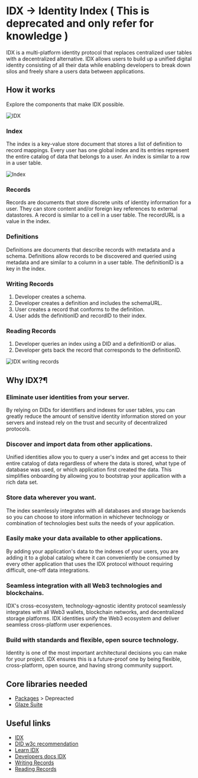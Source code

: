 # IDX -> Identity Index ( This is deprecated and only refer for knowledge )

IDX is a multi-platform identity protocol that replaces centralized user tables with a decentralized alternative. 
IDX allows users to build up a unified digital identity consisting of all their data while enabling developers to 
break down silos and freely share a users data between applications.


## How it works
Explore the components that make IDX possible.

![IDX](https://github.com/PriyathamVarma/NFT-Basics-to-Jedi/blob/main/Diagrams/data%20models.png)

### Index
The index is a key-value store document that stores a list of definition to record mappings. Every user has one global index and its entries represent the entire catalog of data that belongs to a user. An index is similar to a row in a user table.

![Index](https://github.com/PriyathamVarma/NFT-Basics-to-Jedi/blob/main/Diagrams/index.png)

### Records
Records are documents that store discrete units of identity information for a user. They can store content and/or foreign key references to external datastores. A record is similar to a cell in a user table. The recordURL is a value in the index.

### Definitions
Definitions are documents that describe records with metadata and a schema. Definitions allow records to be discovered and queried using metadata and are similar to a column in a user table. The definitionID is a key in the index.

### Writing Records

1. Developer creates a schema.
2. Developer creates a definition and includes the schemaURL.
3. User creates a record that conforms to the definition.
4. User adds the definitionID and recordID to their index.

### Reading Records

1. Developer queries an index using a DID and a definitionID or alias.
2. Developer gets back the record that corresponds to the definitionID.

![IDX writing records](https://github.com/PriyathamVarma/NFT-Basics-to-Jedi/blob/main/Diagrams/idx-explanation.png)

## Why IDX?¶
### Eliminate user identities from your server.
By relying on DIDs for identifiers and indexes for user tables, you can greatly reduce the amount of sensitive identity information stored on your servers and instead rely on the trust and security of decentralized protocols.

### Discover and import data from other applications.
Unified identities allow you to query a user's index and get access to their entire catalog of data regardless of where the data is stored, what type of database was used, or which application first created the data. This simplifies onboarding by allowing you to bootstrap your application with a rich data set.

### Store data wherever you want.
The index seamlessly integrates with all databases and storage backends so you can choose to store information in whichever technology or combination of technologies best suits the needs of your application.

### Easily make your data available to other applications.
By adding your application's data to the indexes of your users, you are adding it to a global catalog where it can conveniently be consumed by every other application that uses the IDX protocol withouot requiring difficult, one-off data integrations.

### Seamless integration with all Web3 technologies and blockchains.
IDX's cross-ecosystem, technology-agnostic identity protocol seamlessly integrates with all Web3 wallets, blockchain networks, and decentralized storage platforms. IDX identities unify the Web3 ecosystem and deliver seamless cross-platform user experiences.

### Build with standards and flexible, open source technology.
Identity is one of the most important architectural decisions you can make for your project. IDX ensures this is a future-proof one by being flexible, cross-platform, open source, and having strong community support.

## Core libraries needed

- [Packages](https://developers.idx.xyz/learn/packages/) > Depreacted
- [Glaze Suite](https://developers.ceramic.network/reference/glaze/)

## Useful links

- [IDX](https://idx.xyz/)
- [DID w3c recommendation](https://www.w3.org/TR/did-core/)
- [Learn IDX](https://developers.idx.xyz/learn/welcome/)
- [Developers docs IDX](https://developers.idx.xyz/reference/idx/)
- [Writing Records](https://developers.idx.xyz/build/writing/)
- [Reading Records](https://developers.idx.xyz/build/reading/)

